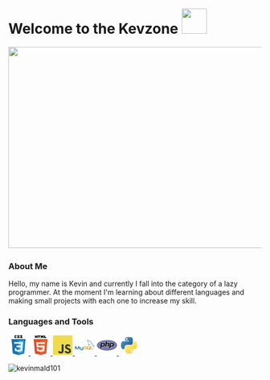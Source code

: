 <h1>Welcome to the Kevzone <img src="https://cdn3.emoji.gg/emojis/1261-hackerbongocat.gif" height="50" width="50"/></h1>
<img src="https://media.tenor.com/zMdZBjJ7gPkAAAAd/aesthetic-wallpaper.gif" height="400" width="800"/>

<h3>About Me</h3>
<p>Hello, my name is Kevin and currently I fall into the category of a lazy programmer. At the moment I'm learning about different languages and making small projects with each one to increase my skill.</p>

<h3>Languages and Tools</h3>
<p> <a href="https://www.w3schools.com/css/" target="_blank" rel="noreferrer"> <img src="https://raw.githubusercontent.com/devicons/devicon/master/icons/css3/css3-original-wordmark.svg" alt="css3" width="40" height="40"/> </a> <a href="https://www.w3.org/html/" target="_blank" rel="noreferrer"> <img src="https://raw.githubusercontent.com/devicons/devicon/master/icons/html5/html5-original-wordmark.svg" alt="html5" width="40" height="40"/> </a> <a href="https://developer.mozilla.org/en-US/docs/Web/JavaScript" target="_blank" rel="noreferrer"> <img src="https://raw.githubusercontent.com/devicons/devicon/master/icons/javascript/javascript-original.svg" alt="javascript" width="40" height="40"/> </a> <a href="https://www.mysql.com/" target="_blank" rel="noreferrer"> <img src="https://raw.githubusercontent.com/devicons/devicon/master/icons/mysql/mysql-original-wordmark.svg" alt="mysql" width="40" height="40"/> </a> <a href="https://www.php.net" target="_blank" rel="noreferrer"> <img src="https://raw.githubusercontent.com/devicons/devicon/master/icons/php/php-original.svg" alt="php" width="40" height="40"/> </a> <a href="https://www.python.org" target="_blank" rel="noreferrer"> <img src="https://raw.githubusercontent.com/devicons/devicon/master/icons/python/python-original.svg" alt="python" width="40" height="40"/> </a> </p>

<p> <img src="https://komarev.com/ghpvc/?username=kevinmald101&label=Profile%20views&color=0e75b6&style=flat" alt="kevinmald101" /> </p>

